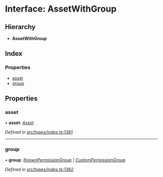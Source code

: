 # Interface: AssetWithGroup

## Hierarchy

* **AssetWithGroup**

## Index

### Properties

* [asset](assetwithgroup.md#asset)
* [group](assetwithgroup.md#group)

## Properties

###  asset

• **asset**: *[Asset](../classes/asset.md)*

*Defined in [src/types/index.ts:1361](https://github.com/PolymathNetwork/polymesh-sdk/blob/4f2fd432/src/types/index.ts#L1361)*

___

###  group

• **group**: *[KnownPermissionGroup](../classes/knownpermissiongroup.md) | [CustomPermissionGroup](../classes/custompermissiongroup.md)*

*Defined in [src/types/index.ts:1362](https://github.com/PolymathNetwork/polymesh-sdk/blob/4f2fd432/src/types/index.ts#L1362)*

